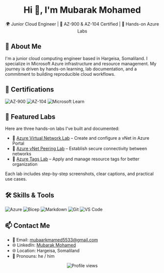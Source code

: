 
<h1 align="center">Hi 👋, I'm Mubarak Mohamed</h1> 
<p align="center">🌍 Junior Cloud Engineer | 📘 AZ-900 & AZ-104 Certified | 🧪 Hands-on Azure Labs</p>

## 🧠 About Me 
I'm a junior cloud computing engineer based in Hargeisa, Somaliland. I specialize in Microsoft Azure infrastructure and resource management. My journey is driven by hands-on learning, lab documentation, and a commitment to building reproducible cloud workflows.


  ## 🏅 Certifications 

![AZ-900](https://img.shields.io/badge/AZ--900-Certified-blue)
![AZ-104](https://img.shields.io/badge/AZ--104-Certified-blue)
![Microsoft Learn](https://img.shields.io/badge/Microsoft%20Learn-Badge%20Earned-success)
## 🧪 Featured Labs

Here are three hands-on labs I've built and documented:

- 🔹 [Azure Virtual Network Lab](https://github.com/Mubaarak1-git/Azure-VN-lab) – Create and configure a vNet in Azure Portal  
- 🔹 [Azure vNet Peering Lab](https://github.com/Mubaarak1-git/Azure-VNet-Peering-Lab) – Establish secure connectivity between networks  
- 🔹 [Azure Tags Lab](https://github.com/Mubaarak1-git/Azure-Tags-Lab) – Apply and manage resource tags for better organization  

Each lab includes step-by-step screenshots, clear captions, and practical use cases.
## 🛠️ Skills & Tools

![Azure](https://img.shields.io/badge/Azure-Cloud-blue)
![Bicep](https://img.shields.io/badge/Bicep-IaC-purple)
![Markdown](https://img.shields.io/badge/Markdown-Documentation-lightgrey)
![Git](https://img.shields.io/badge/Git-Version_Control-orange)
![VS Code](https://img.shields.io/badge/VS%20Code-Editor-blue)
## 📫 Contact Me

- 📧 Email: mubaarkmamed5533@gmail.com
- 🌐 LinkedIn: [Mubarak Mohamed](https://www.linkedin.com/in/mubarak-mohamed-81bb16209/)
- 🌐 Location: Hargeisa, Somaliland  
- 💬 Pronouns: he / him

<p align="center">
  <img src="https://komarev.com/ghpvc/?username=Mubaarak1-git&style=for-the-badge&color=blue" alt="Profile views"/>
</p>






<!---
Mubaarak1-git/Mubaarak1-git is a ✨ special ✨ repository because its `README.md` (this file) appears on your GitHub profile.
You can click the Preview link to take a look at your changes.
--->
